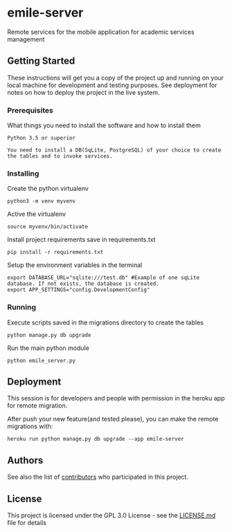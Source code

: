 # emile-server
Remote services for the mobile application for academic services management

## Getting Started

These instructions will get you a copy of the project up and running on your local machine for development and testing purposes. See deployment for notes on how to deploy the project in the live system.

### Prerequisites

What things you need to install the software and how to install them

```
Python 3.5 or superior

You need to install a DB(SqLite, PostgreSQL) of your choice to create the tables and to invoke services.
```

### Installing

Create the python virtualenv

```
python3 -m venv myvenv
```

Active the virtualenv

```
source myvenv/bin/activate
```

Install project requirements save in requirements.txt

```
pip install -r requirements.txt
```

Setup the environment variables in the terminal

```
export DATABASE_URL="sqlite:///test.db" #Example of one sqLite database. If not exists, the database is created.
export APP_SETTINGS="config.DevelopmentConfig"
```

### Running

Execute scripts saved in the migrations directory to create the tables

```
python manage.py db upgrade
```

Run the main python module

```
python emile_server.py
```

## Deployment

This session is for developers and people with permission in the heroku app for remote migration. 

After push your new feature(and tested please), you can make the remote migrations with:

```
heroku run python manage.py db upgrade --app emile-server
```


## Authors

See also the list of [contributors](https://github.com/sandroandrade/emile-server/contributors) who participated in this project.

## License

This project is licensed under the GPL 3.0 License - see the [LICENSE.md](LICENSE.md) file for details

